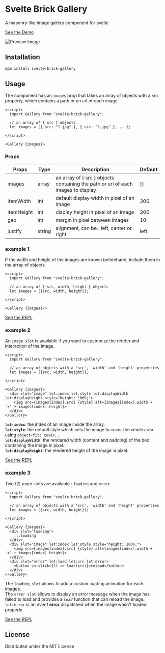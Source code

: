# Svelte Brick Gallery

A masonry-like image gallery component for svelte

[See the Demo](https://anotherempty.github.io/svelte-brick-gallery/)

![Preview Image](https://i.ibb.co/6yt6sK8/preview.jpg "Preview Image")

## Installation

```sh
npm install svelte-brick-gallery
```

## Usage

The component has an `images` prop that takes an array of objects with a *src* property, which contains a path or an url of each image

```svelte
<script>
  import Gallery from "svelte-brick-gallery";

  // an array of { src } objects
  let images = [{ src: "1.jpg" }, { src: "2.jpg" }, ...];

</script>

<Gallery {images}>
```

### Props

| Props      | Type    | Description                                                                      | Default |
|------------|---------|----------------------------------------------------------------------------------|---------|
| images     | array   | an array of { src } objects containing the path or url of each images to display | []      |
| itemWidth  | int | default display width in pixel of an image                                       | 300     |
| itemHeight | int | display height in pixel of an image                                              | 200     |
| gap        | int | margin in pixel between images                                                 | 10      |
| justify    | string  | alignment, can be : left, center or right                          | left    |

### example 1

If the width and height of the images are known beforehand, include them in the array of objects

```svelte
<script>
  import Gallery from "svelte-brick-gallery";

  // an array of { src, width, height } objects
  let images = [{src, width, height}];

</script>

<Gallery {images}/>
```
[See the REPL](https://svelte.dev/repl/fa9eef6cd0d44334a25d6042b34a1d3c?version=3.48.0)

### example 2

An `image slot` is available if you want to customize the render and interaction of the image. 

```svelte
<script>
  import Gallery from "svelte-brick-gallery";

  // an array of objects with a 'src', 'width' and 'height' properties
  let images = [{src, width, height}];

</script>

<Gallery {images}>
  <div slot="image" let:index let:style let:displayWidth let:displayHeight style="height: 100%;">
    <img src={images[index].src} {style} alt={images[index].width + 'x' + images[index].height}>
  </div>
</Gallery>
```

**`let:index`**: the index of an image inside the array. <br>
**`let:style`**: the default style which sets the image to cover the whole area using `object-fit: cover;` . <br>
**`let:displayWidth`**: the rendered width (content and padding) of the box containing the image in pixel. <br>
**`let:displayHeight`**: the rendered height of the image in pixel. <br>

[See the REPL](https://svelte.dev/repl/1ebd308fd65f48d385195f18be9543f0?version=3.48.0)

### example 3

Two (2) more slots are available : `loading` and `error`
```svelte
<script>
  import Gallery from "svelte-brick-gallery";

  // an array of objects with a 'src', 'width' and 'height' properties
  let images = [{src, width, height}];

</script>

<Gallery {images}>
  <div slot="loading">
    ...loading
  </div>
  <div slot="image" let:index let:style style="height: 100%;">
    <img src={images[index].src} {style} alt={images[index].width + 'x' + images[index].height}>
  </div>
  <div slot="error" let:load let:src let:error>
    <button on:click={() => load(src)}>reload</button>
  </div>
</Gallery>
```
The `loading slot` allows to add a custom loading animation for each images.<br>
The `error slot` allows to display an error message when the image has failed to load and provides a *`load`* function that can reload the image. <br>
`let:error` is an *event* **error** dispatched when the image wasn't loaded properly

[See the REPL](https://svelte.dev/repl/32ab548ff35d4002ac2c3ea35f98812b?version=3.48.0)

## License

Distributed under the MIT License


